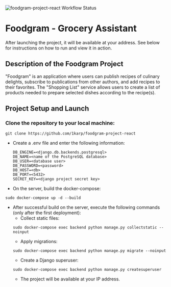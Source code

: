 ![foodgram-project-react Workflow Status](https://github.com/1karp/foodgram-project-react/actions/workflows/foodgram_workflow.yml/badge.svg?branch=master&event=push)

# Foodgram - Grocery Assistant

After launching the project, it will be available at your address. See below for instructions on how to run and view it in action.

## Description of the Foodgram Project

"Foodgram" is an application where users can publish recipes of culinary delights, subscribe to publications from other authors, and add recipes to their favorites. The "Shopping List" service allows users to create a list of products needed to prepare selected dishes according to the recipe(s).

## Project Setup and Launch

### Clone the repository to your local machine:

```
git clone https://github.com/1karp/foodgram-project-react
```


* Create a .env file and enter the following information:
    ```
    DB_ENGINE=<django.db.backends.postgresql>
    DB_NAME=<name of the PostgreSQL database>
    DB_USER=<database user>
    DB_PASSWORD=<password>
    DB_HOST=<db>
    DB_PORT=<5432>
    SECRET_KEY=<django project secret key>
    ```
  
* On the server, build the docker-compose:
```
sudo docker-compose up -d --build
```

* After successful build on the server, execute the following commands (only after the first deployment):
    - Collect static files:
    ```
    sudo docker-compose exec backend python manage.py collectstatic --noinput
    ```
    - Apply migrations:
    ```
    sudo docker-compose exec backend python manage.py migrate --noinput
    ```
    - Create a Django superuser:
    ```
    sudo docker-compose exec backend python manage.py createsuperuser
    ```
    - The project will be available at your IP address.
